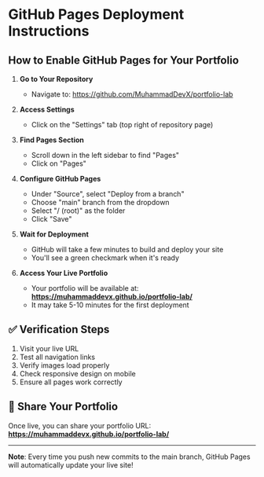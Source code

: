 # GitHub Pages Deployment Instructions

## How to Enable GitHub Pages for Your Portfolio

1. **Go to Your Repository**
   - Navigate to: https://github.com/MuhammadDevX/portfolio-lab

2. **Access Settings**
   - Click on the "Settings" tab (top right of repository page)

3. **Find Pages Section**
   - Scroll down in the left sidebar to find "Pages"
   - Click on "Pages"

4. **Configure GitHub Pages**
   - Under "Source", select "Deploy from a branch"
   - Choose "main" branch from the dropdown
   - Select "/ (root)" as the folder
   - Click "Save"

5. **Wait for Deployment**
   - GitHub will take a few minutes to build and deploy your site
   - You'll see a green checkmark when it's ready

6. **Access Your Live Portfolio**
   - Your portfolio will be available at: **https://muhammaddevx.github.io/portfolio-lab/**
   - It may take 5-10 minutes for the first deployment

## ✅ Verification Steps

1. Visit your live URL
2. Test all navigation links
3. Verify images load properly
4. Check responsive design on mobile
5. Ensure all pages work correctly

## 📱 Share Your Portfolio

Once live, you can share your portfolio URL:
**https://muhammaddevx.github.io/portfolio-lab/**

---

**Note**: Every time you push new commits to the main branch, GitHub Pages will automatically update your live site!